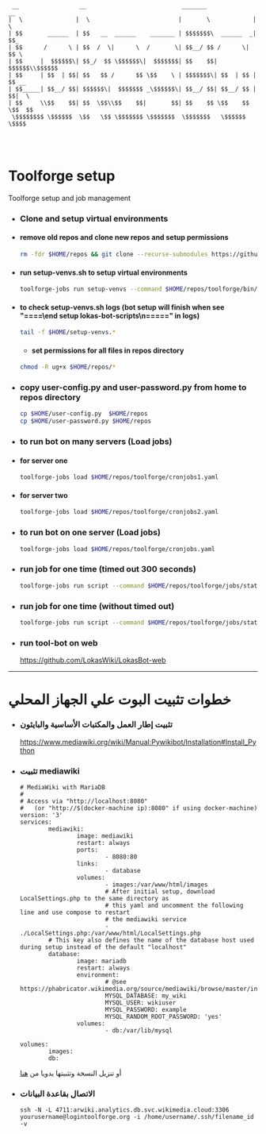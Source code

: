 ```

 __                 __                           _______              __
|  \               |  \                         |       \            |  \
| $$       ______  | $$   __  ______    _______ | $$$$$$$\  ______  _| $$_
| $$      /      \ | $$  /  \|      \  /       \| $$__/ $$ /      \|   $$ \
| $$     |  $$$$$$\| $$_/  $$ \$$$$$$\|  $$$$$$$| $$    $$|  $$$$$$\\$$$$$$
| $$     | $$  | $$| $$   $$ /      $$ \$$    \ | $$$$$$$\| $$  | $$ | $$ __
| $$_____| $$__/ $$| $$$$$$\|  $$$$$$$ _\$$$$$$\| $$__/ $$| $$__/ $$ | $$|  \
| $$     \\$$    $$| $$  \$$\\$$    $$|       $$| $$    $$ \$$    $$  \$$  $$
 \$$$$$$$$ \$$$$$$  \$$   \$$ \$$$$$$$ \$$$$$$$  \$$$$$$$   \$$$$$$    \$$$$




```
# Toolforge setup

Toolforge setup and job management

- ### Clone and setup virtual environments
- #### remove old repos and clone new repos and setup permissions
    ``` bash
    rm -fdr $HOME/repos && git clone --recurse-submodules https://github.com/LokasWiki/LokasBot.git $HOME/repos && chmod ug+x $HOME/repos/toolforge/bin/setup-venvs.sh
    ```
- #### run setup-venvs.sh to setup virtual environments
    ``` bash
    toolforge-jobs run setup-venvs --command $HOME/repos/toolforge/bin/setup-venvs.sh --image tf-python39
     ```
- #### to check setup-venvs.sh logs (bot setup will finish when see "====\end setup lokas-bot-scripts\n=====" in logs)
  ``` bash
  tail -f $HOME/setup-venvs.*
  ```
  - #### set permissions for all files in repos directory
   ``` bash
   chmod -R ug+x $HOME/repos/*
  ```
- ### copy user-config.py and user-password.py  from home to repos directory
    ``` bash
    cp $HOME/user-config.py  $HOME/repos
    cp $HOME/user-password.py $HOME/repos
    ``` 
- ### to run bot on **many servers** (Load jobs)
- #### for server one
    ``` bash  
    toolforge-jobs load $HOME/repos/toolforge/cronjobs1.yaml
    ```

- #### for server two
    ``` bash
    toolforge-jobs load $HOME/repos/toolforge/cronjobs2.yaml
    ```
- ### to run bot on **one server** (Load jobs)
    ``` bash
    toolforge-jobs load $HOME/repos/toolforge/cronjobs.yaml
    ```


- ### run job for one time (timed out 300 seconds)
    ```` bash
    toolforge-jobs run script --command $HOME/repos/toolforge/jobs/statistics-daily.sh --image tf-python39 --wait
    ````


- ### run job for one time (without timed out)
    ```` bash
    toolforge-jobs run script --command $HOME/repos/toolforge/jobs/statistics-daily.sh --image tf-python39
    ````


- ### run tool-bot on web
  https://github.com/LokasWiki/LokasBot-web

<hr>

# خطوات تثبيت البوت علي الجهاز المحلي

- ### تثبيت إطار العمل والمكتبات الأساسية والبايثون
  https://www.mediawiki.org/wiki/Manual:Pywikibot/Installation#Install_Python
- ### تثبيت mediawiki
    ```
    # MediaWiki with MariaDB
    #
    # Access via "http://localhost:8080"
    #   (or "http://$(docker-machine ip):8080" if using docker-machine)
    version: '3'
    services:
            mediawiki:
                    image: mediawiki
                    restart: always
                    ports:
                            - 8080:80
                    links:
                            - database
                    volumes:
                            - images:/var/www/html/images
                            # After initial setup, download LocalSettings.php to the same directory as
                            # this yaml and uncomment the following line and use compose to restart
                            # the mediawiki service
                            - ./LocalSettings.php:/var/www/html/LocalSettings.php
            # This key also defines the name of the database host used during setup instead of the default "localhost"
            database:
                    image: mariadb
                    restart: always
                    environment:
                            # @see https://phabricator.wikimedia.org/source/mediawiki/browse/master/includes/DefaultSettings.php
                            MYSQL_DATABASE: my_wiki
                            MYSQL_USER: wikiuser
                            MYSQL_PASSWORD: example
                            MYSQL_RANDOM_ROOT_PASSWORD: 'yes'
                    volumes:
                            - db:/var/lib/mysql

    volumes:
            images:
            db:
    ```
     أو تنزيل النسخة وتثبيتها يدويا من [هنا](https://www.mediawiki.org/wiki/Download)

- ### الاتصال بقاعدة البيانات
    ```
    ssh -N -L 4711:arwiki.analytics.db.svc.wikimedia.cloud:3306 yourusername@logintoolforge.org -i /home/username/.ssh/filename_id   -v
    ```

